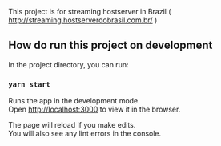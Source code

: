 This project is for streaming hostserver in Brazil ( http://streaming.hostserverdobrasil.com.br/ )

## How do run this project on development

In the project directory, you can run:

### `yarn start`

Runs the app in the development mode.<br>
Open [http://localhost:3000](http://localhost:3000) to view it in the browser.

The page will reload if you make edits.<br>
You will also see any lint errors in the console.
